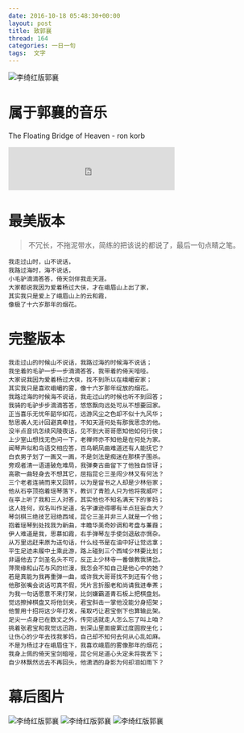 ```yaml
---
date: 2016-10-18 05:48:30+00:00
layout: post
title: 致郭襄
thread: 164
categories: 一日一句
tags:  文字
---
```


![李绮红版郭襄](/assets/guoxiang2.jpg)

# 属于郭襄的音乐
The Floating Bridge of Heaven - ron korb

<iframe frameborder="no" border="0" marginwidth="0" marginheight="0" width=330 height=86 src="http://music.163.com/outchain/player?type=2&id=1877038&auto=1&height=66"></iframe>

# 最美版本
> 不冗长，不拖泥带水，简练的把该说的都说了，最后一句点睛之笔。

```
我走过山时，山不说话，  
我路过海时，海不说话，  
小毛驴滴滴答答，倚天剑伴我走天涯。  
大家都说我因为爱着杨过大侠，才在峨眉山上出了家，  
其实我只是爱上了峨眉山上的云和霞，  
像极了十六岁那年的烟花。  
```
# 完整版本

```
我走过山的时候山不说话，我路过海的时候海不说话；
我坐着的毛驴一步一步滴滴答答，我带着的倚天喑哑。
大家说我因为爱着杨过大侠，找不到所以在峨嵋安家；
其实我只是喜欢峨嵋的雾，像十六岁那年绽放的烟花。
我路过海的时候海不说话，我走过山的时候也听不到回答；
我骑的毛驴步步滴滴答答，悠悠飘向远处可从不想要回家。
正当喜乐无忧年韶华如花，远游风尘之色却不似十九风华；
愁思袭人无计回避真牵挂，不知天涯何处有那我思念的他。
没半点音讯怎续风陵夜话，见不到大哥哥愿知他如何行侠；
上少室山想找无色问一下，老禅师亦不知他是在何处为家。
闻琴声似和鸟语交相应答，百鸟朝凤曲难道还有人能抚它？
白衣男子划了一画又一画，不是剑法是痴迷在那棋子围杀。
旁观者清一语道破危难局，我弹奏古曲留下了他独自惊讶；
高歌一曲轻身去不想其它，屈指昆仑三圣闯少林又有何法？
三个老者连骑而来又回转，以为是留书之人却是少林俗家；
他从石亭顶抱着瑶琴落下，教训了青脸人只为他将我威吓；
在亭上听了我和三人对答，其实他也不知名满天下的爹妈；
这人姓何，双名叫作足道，名字谦逊得哪有半点狂妄自大？
琴剑棋三绝技艺冠绝西域，昆仑三圣并非三人就是一个他；
抱着瑶琴到处找我为新曲，丰瞻华美奇妙调和考盘与蒹葭；
伊人难道是我，思慕如霞，右手弹琴左手使剑退敌亦惆杂。
从万里远赶来原为送句话，什么经书是在油中好让觉远拿；
平生足迹未履中土乘此游，路上碰到三个西域少林要比划；
非逼他去了剑圣名头不可，反正上少林寺一番做教我猜岔。
萍聚缘和山花与风的烂漫，我怎会不知自己是他心中的她？
若是真能为我再重弹一曲，或许我大哥哥找不到还有个他；
他那张嘴会说话可真不假，凭片言折服老和尚请我进奉茶；
为我一句话愿意不来打架，比剑嫌霸道青石板上把棋盘划。
觉远擦掉棋盘又将他剑夹，君宝斜击一掌他没能分身招架；
他誓用十招将这少年打发，虽取巧让君宝倒下也算输此架。
足尖一点身已在数丈之外，传完话就走人怎么忘了叫上咱？
挑着张君宝和我觉远迅跑，到深山里面疲累过度圆寂坐化；
让伤心的少年去找我爹妈，自己却不知何去何从心乱如麻。
不是为杨过才在峨眉住下，我喜欢峨眉的雾像那年的烟花；
我身上佩的倚天宝剑暗哑，昆仑何足道心头定未将我丢下；
自少林飘然远去不再回头，他潇洒的身影为何却泪如雨下？
```

# 幕后图片
![李绮红版郭襄](/assets/guoxiang1.jpg) 
![李绮红版郭襄](/assets/guoxiang3.jpg) 
![李绮红版郭襄](/assets/guoxiang4.jpg)




